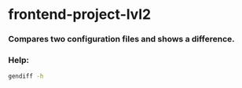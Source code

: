 # frontend-project-lvl2

### Compares two configuration files and shows a difference.

### Help:

```bash
gendiff -h
```


